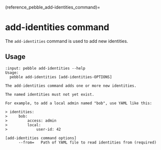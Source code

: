 (reference_pebble_add-identities_command)=
# add-identities command

The `add-identities` command is used to add new identities.

## Usage

<!-- START AUTOMATED OUTPUT -->
```{terminal}
:input: pebble add-identities --help
Usage:
  pebble add-identities [add-identities-OPTIONS]

The add-identities command adds one or more new identities.

The named identities must not yet exist.

For example, to add a local admin named "bob", use YAML like this:

> identities:
>     bob:
>         access: admin
>         local:
>             user-id: 42

[add-identities command options]
      --from=   Path of YAML file to read identities from (required)
```
<!-- END AUTOMATED OUTPUT -->
